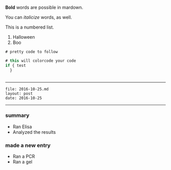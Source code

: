 **Bold** words are possible in mardown.

You can *italicize* words, as well. 

This is a numbered list.
  1. Halloween
  2. Boo
  
``` 
# pretty code to follow

```

```javascript
# this will colorcode your code
if { test
  }
  
```

---
```
file: 2016-10-25.md
layout: post
date: 2016-10-25
```

---

### summary
  - Ran Elisa
  - Analyzed the results

### made a new entry
  - Ran a PCR
  - Ran a gel
  
  
